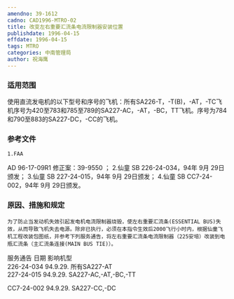 ```yaml
---
amendno: 39-1612
cadno: CAD1996-MTRO-02
title: 改变左右重要汇流条电流限制器安装位置
publishdate: 1996-04-15
effdate: 1996-04-15
tags: MTRO
categories: 中南管理局
author: 祝海鹰
---
```


### 适用范围 
使用直流发电机的以下型号和序号的飞机：所有SA226-T，-T(B)，-AT，-TC飞机序号为420至783和785至789的SA227-AC，-AT，-BC，TT飞机。序号为784和790至883的SA227-DC，-CC的飞机。

<!--more-->
### 参考文件
    1.FAA 
AD 96-17-09R1 修正案：39-9550 ；
    2.仙童 
SB 226-24-034，94年 9月 29日颁发；
    3.仙童 
SB 227-24-015，94年 9月 29日颁发；
    4.仙童 
SB CC7-24-002，94年 9月 29日颁发。

### 原因、措施和规定 
    为了防止当发动机失效引起发电机电流限制器烧毁，使左右重要汇流条(ESSENTIAL BUS)失效，从而导致飞机失去电源。除非已执行，必须在本指令生效后2000飞行小时内，根据仙童飞机工程改装包图纸，并参考下列服务通告，将左右重要汇流条电流限制器（225安培）改装到电瓶汇流条（主汇流条连接(MAIN BUS TIE)）。 
服务通告  日期  影响机型  
226-24-034  94.9.29.   所有SA227-AT  
227-24-015  94.9.29.  SA227-AC,-AT,-BC,-TT  

  
CC7-24-002 94.9.29.  SA227-CC,-DC
